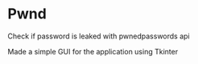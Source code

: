 # Pwnd
Check if password is leaked with pwnedpasswords api

Made a simple GUI for the application using Tkinter